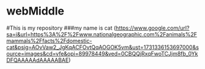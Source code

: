 # webMiddle
#This is my repository
###my name is cat
(https://www.google.com/url?sa=i&url=https%3A%2F%2Fwww.nationalgeographic.com%2Fanimals%2Fmammals%2Ffacts%2Fdomestic-cat&psig=AOvVaw2_JgKqACFOvtQqAOGOK5vm&ust=1731336153697000&source=images&cd=vfe&opi=89978449&ved=0CBQQjRxqFwoTCJjm8fb_0YkDFQAAAAAdAAAAABAE)
